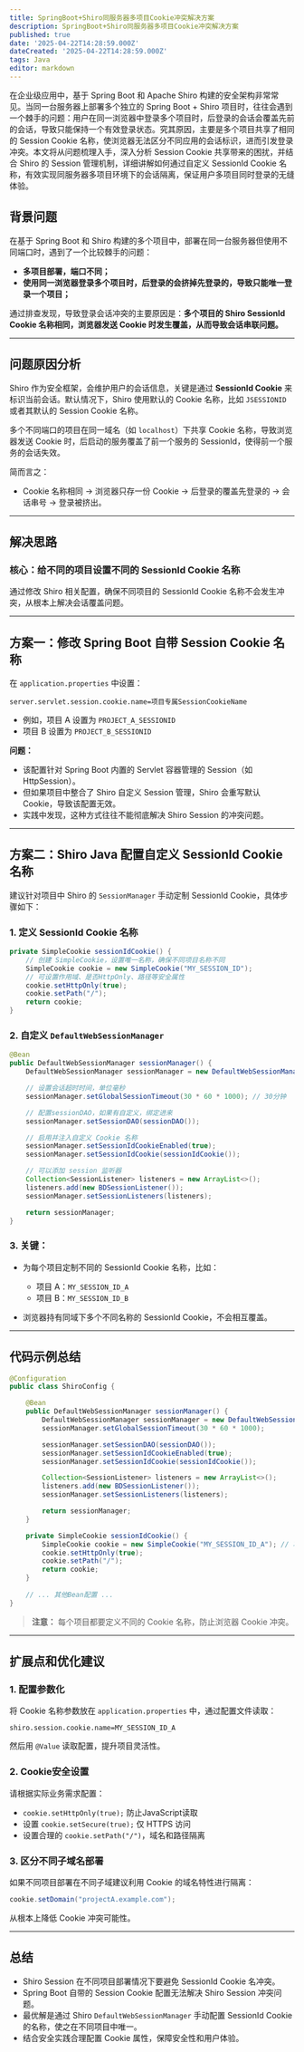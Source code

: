 ```yaml
---
title: SpringBoot+Shiro同服务器多项目Cookie冲突解决方案
description: SpringBoot+Shiro同服务器多项目Cookie冲突解决方案
published: true
date: '2025-04-22T14:28:59.000Z'
dateCreated: '2025-04-22T14:28:59.000Z'
tags: Java
editor: markdown
---
```


在企业级应用中，基于 Spring Boot 和 Apache Shiro 构建的安全架构非常常见。当同一台服务器上部署多个独立的 Spring Boot + Shiro 项目时，往往会遇到一个棘手的问题：用户在同一浏览器中登录多个项目时，后登录的会话会覆盖先前的会话，导致只能保持一个有效登录状态。究其原因，主要是多个项目共享了相同的 Session Cookie 名称，使浏览器无法区分不同应用的会话标识，进而引发登录冲突。本文将从问题梳理入手，深入分析 Session Cookie 共享带来的困扰，并结合 Shiro 的 Session 管理机制，详细讲解如何通过自定义 SessionId Cookie 名称，有效实现同服务器多项目环境下的会话隔离，保证用户多项目同时登录的无缝体验。

<!-- more -->

## 背景问题

在基于 Spring Boot 和 Shiro 构建的多个项目中，部署在同一台服务器但使用不同端口时，遇到了一个比较棘手的问题：

- **多项目部署，端口不同；**
- **使用同一浏览器登录多个项目时，后登录的会挤掉先登录的，导致只能唯一登录一个项目；**

通过排查发现，导致登录会话冲突的主要原因是：**多个项目的 Shiro SessionId Cookie 名称相同，浏览器发送 Cookie 时发生覆盖，从而导致会话串联问题。**

---

## 问题原因分析

Shiro 作为安全框架，会维护用户的会话信息，关键是通过 **SessionId Cookie** 来标识当前会话。默认情况下，Shiro 使用默认的 Cookie 名称，比如 `JSESSIONID` 或者其默认的 Session Cookie 名称。

多个不同端口的项目在同一域名（如 `localhost`）下共享 Cookie 名称，导致浏览器发送 Cookie 时，后启动的服务覆盖了前一个服务的 SessionId，使得前一个服务的会话失效。

简而言之：

- Cookie 名称相同 → 浏览器只存一份 Cookie → 后登录的覆盖先登录的 → 会话串号 → 登录被挤出。

---

## 解决思路

### 核心：给不同的项目设置不同的 **SessionId Cookie 名称**

通过修改 Shiro 相关配置，确保不同项目的 SessionId Cookie 名称不会发生冲突，从根本上解决会话覆盖问题。

---

## 方案一：修改 Spring Boot 自带 Session Cookie 名称

在 `application.properties` 中设置：

```properties
server.servlet.session.cookie.name=项目专属SessionCookieName
```

- 例如，项目 A 设置为 `PROJECT_A_SESSIONID`
- 项目 B 设置为 `PROJECT_B_SESSIONID`

**问题：**

- 该配置针对 Spring Boot 内置的 Servlet 容器管理的 Session（如 HttpSession）。
- 但如果项目中整合了 Shiro 自定义 Session 管理，Shiro 会重写默认 Cookie，导致该配置无效。
- 实践中发现，这种方式往往不能彻底解决 Shiro Session 的冲突问题。

---

## 方案二：Shiro Java 配置自定义 SessionId Cookie 名称

建议针对项目中 Shiro 的 `SessionManager` 手动定制 SessionId Cookie，具体步骤如下：

### 1. 定义 SessionId Cookie 名称

```java
private SimpleCookie sessionIdCookie() {
    // 创建 SimpleCookie，设置唯一名称，确保不同项目名称不同
    SimpleCookie cookie = new SimpleCookie("MY_SESSION_ID");
    // 可设置作用域、是否HttpOnly、路径等安全属性
    cookie.setHttpOnly(true);
    cookie.setPath("/");
    return cookie;
}
```

### 2. 自定义 `DefaultWebSessionManager`

```java
@Bean
public DefaultWebSessionManager sessionManager() {
    DefaultWebSessionManager sessionManager = new DefaultWebSessionManager();

    // 设置会话超时时间，单位毫秒
    sessionManager.setGlobalSessionTimeout(30 * 60 * 1000); // 30分钟

    // 配置sessionDAO，如果有自定义，绑定进来
    sessionManager.setSessionDAO(sessionDAO());

    // 启用并注入自定义 Cookie 名称
    sessionManager.setSessionIdCookieEnabled(true);
    sessionManager.setSessionIdCookie(sessionIdCookie());

    // 可以添加 session 监听器
    Collection<SessionListener> listeners = new ArrayList<>();
    listeners.add(new BDSessionListener());
    sessionManager.setSessionListeners(listeners);

    return sessionManager;
}
```

### 3. 关键：

- 为每个项目定制不同的 SessionId Cookie 名称，比如：

    - 项目 A：`MY_SESSION_ID_A`
    - 项目 B：`MY_SESSION_ID_B`

- 浏览器持有同域下多个不同名称的 SessionId Cookie，不会相互覆盖。

---

## 代码示例总结

```java
@Configuration
public class ShiroConfig {

    @Bean
    public DefaultWebSessionManager sessionManager() {
        DefaultWebSessionManager sessionManager = new DefaultWebSessionManager();
        sessionManager.setGlobalSessionTimeout(30 * 60 * 1000);

        sessionManager.setSessionDAO(sessionDAO());
        sessionManager.setSessionIdCookieEnabled(true);
        sessionManager.setSessionIdCookie(sessionIdCookie());

        Collection<SessionListener> listeners = new ArrayList<>();
        listeners.add(new BDSessionListener());
        sessionManager.setSessionListeners(listeners);

        return sessionManager;
    }

    private SimpleCookie sessionIdCookie() {
        SimpleCookie cookie = new SimpleCookie("MY_SESSION_ID_A"); // 项目A专属Cookie名
        cookie.setHttpOnly(true);
        cookie.setPath("/");
        return cookie;
    }
    
    // ... 其他Bean配置 ...
}
```

> **注意：** 每个项目都要定义不同的 Cookie 名称，防止浏览器 Cookie 冲突。

---

## 扩展点和优化建议

### 1. 配置参数化

将 Cookie 名称参数放在 `application.properties` 中，通过配置文件读取：

```properties
shiro.session.cookie.name=MY_SESSION_ID_A
```

然后用 `@Value` 读取配置，提升项目灵活性。

### 2. Cookie安全设置

请根据实际业务需求配置：

- `cookie.setHttpOnly(true);` 防止JavaScript读取
- 设置 `cookie.setSecure(true);` 仅 HTTPS 访问
- 设置合理的 `cookie.setPath("/")`，域名和路径隔离

### 3. 区分不同子域名部署

如果不同项目部署在不同子域建议利用 Cookie 的域名特性进行隔离：

```java
cookie.setDomain("projectA.example.com");
```

从根本上降低 Cookie 冲突可能性。

---

## 总结

- Shiro Session 在不同项目部署情况下要避免 SessionId Cookie 名冲突。
- Spring Boot 自带的 Session Cookie 配置无法解决 Shiro Session 冲突问题。
- 最优解是通过 Shiro `DefaultWebSessionManager` 手动配置 SessionId Cookie 的名称，使之在不同项目中唯一。
- 结合安全实践合理配置 Cookie 属性，保障安全性和用户体验。